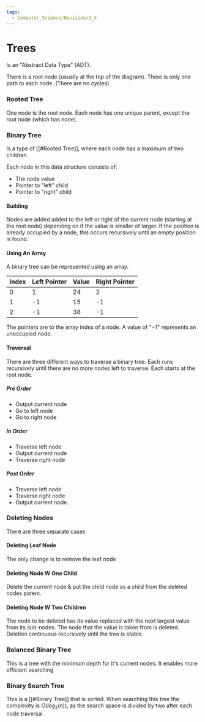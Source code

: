 ```yaml
---
tags:
  - Computer_Science/Revision/1_4
---
```

# Trees
Is an "Abstract Data Type" (ADT).

There is a root node (usually at the top of the diagram).
There is only one path to each node. (There are no cycles).

### Rooted Tree
One node is the root node.
Each node has one unique parent, except the root node (which has none).

### Binary Tree
Is a type of [[#Rooted Tree]], where each node has a maximum of two children.

Each node in this data structure consists of:
- The node value
- Pointer to "left" child
- Pointer to "right" child

#### Building
Nodes are added added to the left or right of the current node (starting at the root node) depending on if the value is smaller of larger. If the position is already occupied by a node, this occurs recursively until an empty position is found.

#### Using An Array
A binary tree can be represented using an array.

| Index | Left Pointer | Value | Right Pointer |
| ----- | ------------ | ----- | ------------- |
| 0     | 1            | 24    | 2             |
| 1     | -1           | 15    | -1            |
| 2     | -1           | 38    | -1            |
The pointers are to the array index of a node. A value of "$-1$" represents an unoccupied node.

#### Traversal
There are three different ways to traverse a binary tree.
Each runs recursively until there are no more nodes left to traverse.
Each starts at the root node.
##### Pre Order
- Output current node
- Go to left node
- Go to right node
##### In Order
- Traverse left node
- Output current node
- Traverse right node
##### Post Order
- Traverse left node
- Traverse right node
- Output current node.

### Deleting Nodes
There are three separate cases
#### Deleting Leaf Node
The only change is to remove the leaf node
#### Deleting Node W One Child
Delete the current node & put the child node as a child from the deleted nodes parent.
#### Deleting Node W Two Children
The node to be deleted has its value replaced with the next largest value from its sub-nodes.
The node that the value is taken from is deleted.
Deletion continuous recursively until the tree is stable.

### Balanced Binary Tree
This is a tree with the minimum depth for it's current nodes.
It enables more efficient searching

### Binary Search Tree
This is a [[#Binary Tree]] that is sorted. When searching this tree the complexity is $O(log_2(n))$, as the search space is divided by two after each node traversal.